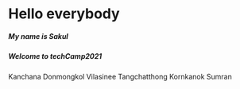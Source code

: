# Hello everybody

##### My name is Sakul
##### Welcome to techCamp2021
Kanchana Donmongkol
Vilasinee Tangchatthong
Kornkanok Sumran
